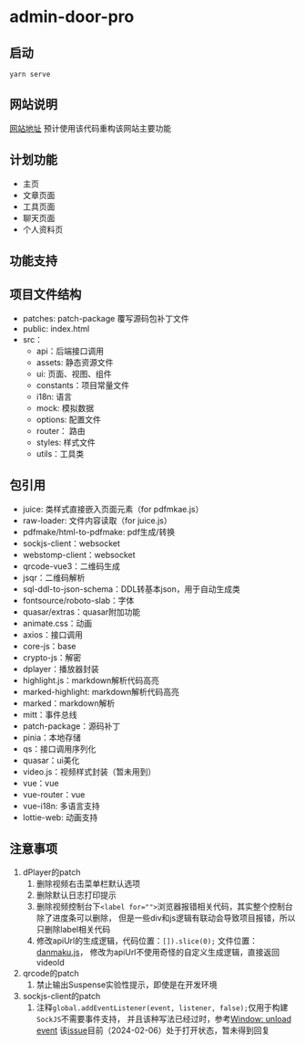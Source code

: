 # admin-door-pro

## 启动

```shell
yarn serve
```

## 网站说明

[网站地址](https://www.astercasc.com) 预计使用该代码重构该网站主要功能

## 计划功能

* 主页
* 文章页面
* 工具页面
* 聊天页面
* 个人资料页

## 功能支持


## 项目文件结构

* patches: patch-package 覆写源码包补丁文件
* public: index.html
* src：
    * api：后端接口调用
    * assets: 静态资源文件
    * ui: 页面、视图、组件
    * constants：项目常量文件
    * i18n: 语言
    * mock: 模拟数据
    * options: 配置文件
    * router： 路由
    * styles: 样式文件
    * utils：工具类

## 包引用

* juice: 类样式直接嵌入页面元素（for pdfmkae.js）
* raw-loader: 文件内容读取（for juice.js）
* pdfmake/html-to-pdfmake: pdf生成/转换
* sockjs-client：websocket
* webstomp-client：websocket
* qrcode-vue3：二维码生成
* jsqr：二维码解析
* sql-ddl-to-json-schema：DDL转基本json，用于自动生成类
* fontsource/roboto-slab：字体
* quasar/extras：quasar附加功能
* animate.css：动画
* axios：接口调用
* core-js：base
* crypto-js：解密
* dplayer：播放器封装
* highlight.js：markdown解析代码高亮
* marked-highlight: markdown解析代码高亮
* marked：markdown解析
* mitt：事件总线
* patch-package：源码补丁
* pinia：本地存储
* qs：接口调用序列化
* quasar：ui美化
* video.js：视频样式封装（暂未用到）
* vue：vue
* vue-router：vue
* vue-i18n: 多语言支持
* lottie-web: 动画支持

## 注意事项

1. dPlayer的patch
    1. 删除视频右击菜单栏默认选项
    2. 删除默认日志打印提示
    3. 删除视频控制台下`<label for="">`浏览器报错相关代码，其实整个控制台除了进度条可以删除，
       但是一些div和js逻辑有联动会导致项目报错，所以只删除label相关代码
    4. 修改apiUrl的生成逻辑，代码位置：`[]).slice(0);`
       文件位置：[danmaku.js](https://github.com/DIYgod/DPlayer/blob/master/src/js/danmaku.js)，
       修改为apiUrl不使用奇怪的自定义生成逻辑，直接返回videoId
2. qrcode的patch
    1. 禁止输出Suspense实验性提示，即使是在开发环境
3. sockjs-client的patch
    1. 注释`global.addEventListener(event, listener, false);`仅用于构建`SockJS`不需要事件支持，
       并且该种写法已经过时，参考[Window: unload event](https://developer.mozilla.org/en-US/docs/Web/API/Window/unload_event)
       该[issue](https://github.com/sockjs/sockjs-client/issues/646)目前（2024-02-06）处于打开状态，暂未得到回复
